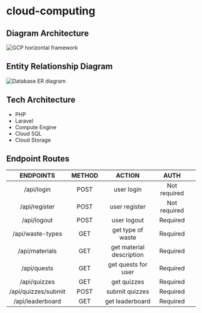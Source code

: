 # cloud-computing

## Diagram Architecture
![GCP horizontal framework](https://github.com/user-attachments/assets/0d5edd9d-5792-4bad-96c5-9e7a327e3ce5)

## Entity Relationship Diagram
![Database ER diagram](https://github.com/user-attachments/assets/24c3fcee-37ec-43b6-a3e1-1b1435a4b13b)

## Tech Architecture
- PHP
- Laravel
- Compute Engine
- Cloud SQL
- Cloud Storage

## Endpoint Routes
|      ENDPOINTS      | METHOD |          ACTION          |     AUTH     |   |
|:-------------------:|:------:|:------------------------:|:------------:|---|
| /api/login          | POST   | user login               | Not required |   |
| /api/register       | POST   | user register            | Not required |   |
| /api/logout         | POST   | user logout              | Required     |   |
| /api/waste-types    | GET    | get type of waste        | Required     |   |
| /api/materials      | GET    | get material description | Required     |   |
| /api/quests         | GET    | get quests for user      | Required     |   |
| /api/quizzes        | GET    | get quizzes              | Required     |   |
| /api/quizzes/submit | POST   | submit quizzes           | Required     |   |
| /api/leaderboard    | GET    | get leaderboard          | Required     |   |
